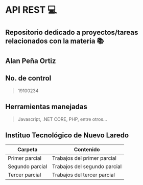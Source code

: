 
# API REST :computer:

## Repositorio dedicado a proyectos/tareas relacionados con la materia :books:

## Alan Peña Ortiz

## No. de control
> 19100234 

## Herramientas manejadas
> Javascript, .NET CORE, PHP, entre otros...


## Instituo Tecnológico de Nuevo Laredo

| Carpeta | Contenido |
| ------- | --------- |
| Primer parcial | Trabajos del primer parcial |
| Segundo parcial | Trabajos del segundo parcial |
| Tercer parcial | Trabajos del tercer parcial |

